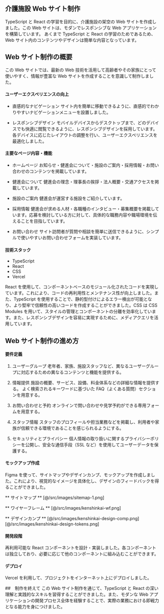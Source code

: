## 介護施設 Web サイト制作

TypeScript と React の学習を目的に、介護施設の架空の Web サイトを作成しました。この Web サイトは、モダンでレスポンシブな Web アプリケーションを構築しています。
あくまで TypeScript と React の学習のためであるため、Web サイト内のコンテンツやデザインは簡単な内容となっています。

## Web サイト制作の概要

この Web サイトでは、最新の Web 技術を活用して高齢者やその家族にとって使いやすく、情報が豊富な Web サイトを作成することを意識して制作しました。

#### ユーザーエクスペリエンスの向上

- 直感的なナビゲーション
  サイト内を簡単に移動できるように、直感的でわかりやすいナビゲーションメニューを設置しました。

- レスポンシブデザイン
  モバイルデバイスからデスクトップまで、どのデバイスでも快適に閲覧できるように、レスポンシブデザインを採用しています。各デバイスに応じたレイアウトの調整を行い、ユーザーエクスペリエンスを最適化しました。

#### 主要なページ内容・機能

- ホームページ
  お知らせ・健進会について・施設のご案内・採用情報・お問い合わせのコンテンツを掲載しています。

- 健進会について
  健進会の理念・理事長の挨拶・法人概要・交通アクセスを掲載しています。

- 施設のご案内
  健進会が運営する施設をご紹介しています。

- 採用情報
  健進会が求める人材・各職種のインタビュー・募集概要を掲載しています。応募を検討している方に対して、具体的な職務内容や職場環境を伝えることを目指しています。

- お問い合わせ
  サイト訪問者が質問や相談を簡単に送信できるように、シンプルで使いやすいお問い合わせフォームを実装しています。

#### 技術スタック

- TypeScript
- React
- CSS
- Vercel

React を使用して、コンポーネントベースのモジュール化されたコードを実現しています。これにより、コードの再利用性とメンテナンス性が向上しました。また、TypeScript を使用することで、静的型付けによるエラー検出が可能となり、より堅牢で信頼性の高いコードを作成することができました。CSS は CSS Modules を用いて、スタイルの管理とコンポーネントの分離を効率化しています。また、レスポンシブデザインを容易に実現するために、メディアクエリを活用しています。

## Web サイト制作の進め方

#### 要件定義

1. ユーザーグループ
   老年者、家族、施設スタッフなど、異なるユーザーグループに対応するための異なるコンテンツと機能を提供する。

2. 情報提供
   施設の概要、サービス、設備、料金体系などの詳細な情報を提供する。
   よく検索されるキーワードに基づいた FAQ（よくある質問）セクションを用意する。

3. お問い合わせと予約
   オンラインで問い合わせや見学予約ができる専用フォームを用意する。

4. スタッフ情報
   スタッフのプロフィールや担当業務などを掲載し、利用者や家族が信頼できる環境であることを感じられるようにする。

5. セキュリティとプライバシー
   個人情報の取り扱いに関するプライバシーポリシーを公開し、安全な通信手段（SSL など）を使用してユーザーデータを保護する。

#### モックアップ作成

Figma を使って、サイトマップやデザインカンプ、モックアップを作成しました。これにより、視覚的なイメージを具体化し、デザインのフィードバックを得ることができました。

** サイトマップ **
[@/src/images/sitemap-1.png]

** ワイヤーフレーム **
[@/src/images/kenshinkai-wf.png]

** デザインカンプ **
[@/src/images/kenshinkai-design-comp.png]
[@/src/images/kenshinkai-design-tokens.png]

#### 開発段階

再利用可能な React コンポーネントを設計・実装しました。各コンポーネントは独立しており、必要に応じて他のコンポーネントに組み込むことができます。

#### デプロイ

Vercel を利用して、プロジェクトをインターネット上にデプロイしました。

##　制作を終えて
この Web サイト制作を通じて、TypeScript と React の深い理解と実践的なスキルを習得することができました。また、モダンな Web アプリケーションの開発プロセス全体を経験することで、実際の業務における即戦力となる能力を身につけました。

